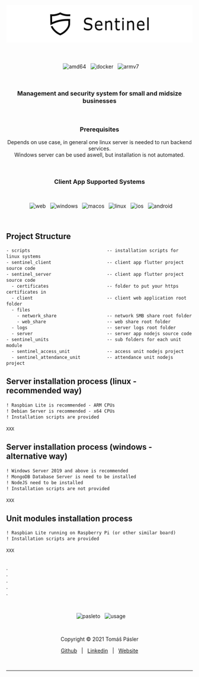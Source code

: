 <h1 align="center">
  <img src="./docs/images/readme_logo.png" alt="Logo"/>
</h1>
&nbsp;
<p align="center">
  &nbsp;
  <img height="25" src="https://img.shields.io/badge/amd64-yes-blue.svg?style=for-the-badge" alt="amd64"/>
  &nbsp;
  <img height="25" src="https://img.shields.io/badge/docker-yes-blue.svg?style=for-the-badge" alt="docker"/>
  &nbsp;
  <img height="25" src="https://img.shields.io/badge/armv7-yes-blue.svg?style=for-the-badge" alt="armv7"/>
</p>
&nbsp;
<h3 align="center">
  Management and security system for small and midsize businesses
</h3>
&nbsp;
<h3 align="center">
  Prerequisites
</h3>
<p align="center">
  Depends on use case, in general one linux server is needed to run backend services.
  <br>
  Windows server can be used aswell, but installation is not automated.
</p>
&nbsp;
<h3 align="center">
  Client App Supported Systems
</h3>
&nbsp;
<p align="center">
  &nbsp;
  <img height="25" src="https://img.shields.io/badge/WEB-YES-darkgreen.svg?style=for-the-badge" alt="web"/>
  &nbsp;
  <img height="25" src="https://img.shields.io/badge/WINDOWS-YES-darkgreen.svg?style=for-the-badge" alt="windows"/>
  &nbsp;
  <img height="25" src="https://img.shields.io/badge/MACOS-NO-red.svg?style=for-the-badge" alt="macos"/>
  &nbsp;
  <img height="25" src="https://img.shields.io/badge/LINUX-NO-red.svg?style=for-the-badge" alt="linux"/>
  &nbsp;
  <img height="25" src="https://img.shields.io/badge/IOS-NO-red.svg?style=for-the-badge" alt="ios"/>
  &nbsp;
  <img height="25" src="https://img.shields.io/badge/ANDROID-NO-red.svg?style=for-the-badge" alt="android"/>
</p>
&nbsp;

## Project Structure
```
- scripts                             -- installation scripts for linux systems
- sentinel_client                     -- client app flutter project source code
- sentinel_server                     -- client app flutter project source code
  - certificates                      -- folder to put your https certificates in
  - client                            -- client web application root folder
  - files
    - network_share                   -- network SMB share root folder
    - web_share                       -- web share root folder
  - logs                              -- server logs root folder
  - server                            -- server app nodejs source code
- sentinel_units                      -- sub folders for each unit module
  - sentinel_access_unit              -- access unit nodejs project
  - sentinel_attendance_unit          -- attendance unit nodejs project
```

## Server installation process (linux - recommended way)
```
! Raspbian Lite is recommended - ARM CPUs
! Debian Server is recommended - x64 CPUs
! Installation scripts are provided

XXX
```
## Server installation process (windows - alternative way)
```
! Windows Server 2019 and above is recommended
! MongoDB Database Server is need to be installed
! NodeJS need to be installed
! Installation scripts are not provided

XXX
```
## Unit modules installation process
```
! Raspbian Lite running on Raspberry Pi (or other similar board)
! Installation scripts are provided

XXX
```

<br>.
<br>.
<br>.
<br>.
<br>.

&nbsp;
<p align="center">
  &nbsp;
  <img src="https://img.shields.io/badge/Developed_By-Tomas_Pasler-blue.svg?style=for-the-badge" alt="pasleto"/>
  &nbsp;
  <img src="https://img.shields.io/badge/Developed_For-Personal_Use-ffa500.svg?style=for-the-badge" alt="usage"/>
</p>
&nbsp;
<p align="center">
  Copyright &copy; 2021 Tomáš Pásler
</p>
<p align="center">
  <a href="https://github.com/pasleto" target="_blank" rel="noopener noreferrer">Github</a> &nbsp; | &nbsp; <a href="https://linkedin.com/in/tomas-pasler" target="_blank" rel="noopener noreferrer">Linkedin</a> &nbsp; | &nbsp; <a href="https://pasleto.eu" target="_blank" rel="noopener noreferrer">Website</a>
</p>
&nbsp;
<hr>
